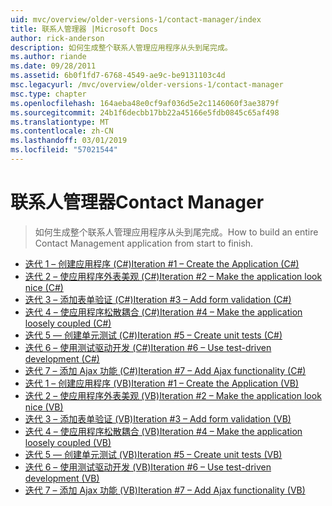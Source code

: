 ```yaml
---
uid: mvc/overview/older-versions-1/contact-manager/index
title: 联系人管理器 |Microsoft Docs
author: rick-anderson
description: 如何生成整个联系人管理应用程序从头到尾完成。
ms.author: riande
ms.date: 09/28/2011
ms.assetid: 6b0f1fd7-6768-4549-ae9c-be9131103c4d
msc.legacyurl: /mvc/overview/older-versions-1/contact-manager
msc.type: chapter
ms.openlocfilehash: 164aeba48e0cf9af036d5e2c1146060f3ae3879f
ms.sourcegitcommit: 24b1f6decbb17bb22a45166e5fdb0845c65af498
ms.translationtype: MT
ms.contentlocale: zh-CN
ms.lasthandoff: 03/01/2019
ms.locfileid: "57021544"
---
```

<a name="contact-manager"></a><span data-ttu-id="c823d-103">联系人管理器</span><span class="sxs-lookup"><span data-stu-id="c823d-103">Contact Manager</span></span>
====================
> <span data-ttu-id="c823d-104">如何生成整个联系人管理应用程序从头到尾完成。</span><span class="sxs-lookup"><span data-stu-id="c823d-104">How to build an entire Contact Management application from start to finish.</span></span>


- [<span data-ttu-id="c823d-105">迭代 1 – 创建应用程序 (C#)</span><span class="sxs-lookup"><span data-stu-id="c823d-105">Iteration #1 – Create the Application (C#)</span></span>](iteration-1-create-the-application-cs.md)
- [<span data-ttu-id="c823d-106">迭代 2 – 使应用程序外表美观 (C#)</span><span class="sxs-lookup"><span data-stu-id="c823d-106">Iteration #2 – Make the application look nice (C#)</span></span>](iteration-2-make-the-application-look-nice-cs.md)
- [<span data-ttu-id="c823d-107">迭代 3 – 添加表单验证 (C#)</span><span class="sxs-lookup"><span data-stu-id="c823d-107">Iteration #3 – Add form validation (C#)</span></span>](iteration-3-add-form-validation-cs.md)
- [<span data-ttu-id="c823d-108">迭代 4 – 使应用程序松散耦合 (C#)</span><span class="sxs-lookup"><span data-stu-id="c823d-108">Iteration #4 – Make the application loosely coupled (C#)</span></span>](iteration-4-make-the-application-loosely-coupled-cs.md)
- [<span data-ttu-id="c823d-109">迭代 5 — 创建单元测试 (C#)</span><span class="sxs-lookup"><span data-stu-id="c823d-109">Iteration #5 – Create unit tests (C#)</span></span>](iteration-5-create-unit-tests-cs.md)
- [<span data-ttu-id="c823d-110">迭代 6 – 使用测试驱动开发 (C#)</span><span class="sxs-lookup"><span data-stu-id="c823d-110">Iteration #6 – Use test-driven development (C#)</span></span>](iteration-6-use-test-driven-development-cs.md)
- [<span data-ttu-id="c823d-111">迭代 7 – 添加 Ajax 功能 (C#)</span><span class="sxs-lookup"><span data-stu-id="c823d-111">Iteration #7 – Add Ajax functionality (C#)</span></span>](iteration-7-add-ajax-functionality-cs.md)
- [<span data-ttu-id="c823d-112">迭代 1 – 创建应用程序 (VB)</span><span class="sxs-lookup"><span data-stu-id="c823d-112">Iteration #1 – Create the Application (VB)</span></span>](iteration-1-create-the-application-vb.md)
- [<span data-ttu-id="c823d-113">迭代 2 – 使应用程序外表美观 (VB)</span><span class="sxs-lookup"><span data-stu-id="c823d-113">Iteration #2 – Make the application look nice (VB)</span></span>](iteration-2-make-the-application-look-nice-vb.md)
- [<span data-ttu-id="c823d-114">迭代 3 – 添加表单验证 (VB)</span><span class="sxs-lookup"><span data-stu-id="c823d-114">Iteration #3 – Add form validation (VB)</span></span>](iteration-3-add-form-validation-vb.md)
- [<span data-ttu-id="c823d-115">迭代 4 – 使应用程序松散耦合 (VB)</span><span class="sxs-lookup"><span data-stu-id="c823d-115">Iteration #4 – Make the application loosely coupled (VB)</span></span>](iteration-4-make-the-application-loosely-coupled-vb.md)
- [<span data-ttu-id="c823d-116">迭代 5 — 创建单元测试 (VB)</span><span class="sxs-lookup"><span data-stu-id="c823d-116">Iteration #5 – Create unit tests (VB)</span></span>](iteration-5-create-unit-tests-vb.md)
- [<span data-ttu-id="c823d-117">迭代 6 – 使用测试驱动开发 (VB)</span><span class="sxs-lookup"><span data-stu-id="c823d-117">Iteration #6 – Use test-driven development (VB)</span></span>](iteration-6-use-test-driven-development-vb.md)
- [<span data-ttu-id="c823d-118">迭代 7 – 添加 Ajax 功能 (VB)</span><span class="sxs-lookup"><span data-stu-id="c823d-118">Iteration #7 – Add Ajax functionality (VB)</span></span>](iteration-7-add-ajax-functionality-vb.md)
